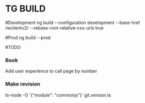 # TG BUILD

#Development
 ng build --configuration development --base-href /wclientv2/ --rebase-root-relative-css-urls true

#Prod
ng build --prod


#TODO
### Book ###
Add user experience  to call page by number



### Make revision ###
ts-node -O '{\"module\": \"commonjs\"}' git.version.ts